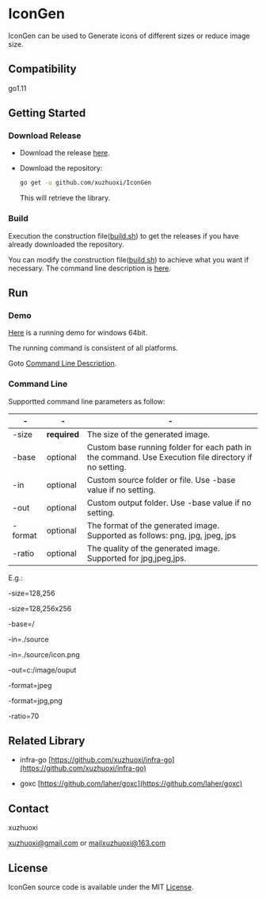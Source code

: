# IconGen
IconGen can be used to Generate icons of different sizes or reduce image size.

## Compatibility
go1.11

## Getting Started

### Download Release

- Download the release [here](https://github.com/xuzhuoxi/IconGen/releases).

- Download the repository:

	```sh
	go get -u github.com/xuzhuoxi/IconGen
	```
	
	This will retrieve the library.

### Build

Execution the construction file([build.sh](/build/build.sh)) to get the releases if you have already downloaded the repository.

You can modify the construction file([build.sh](/build/build.sh)) to achieve what you want if necessary. The command line description is [here](https://github.com/laher/goxc).

## Run

### Demo

[Here](/demo/win) is a running demo for windows 64bit.

The running command is consistent of all platforms.

Goto <a href="#Command Line">Command Line Description</a>.

### Command Line

Supportted command line parameters as follow:

| -       | -            | -                                                            |
| ------- | ------------ | ------------------------------------------------------------ |
| -size   | **required** | The size of the generated image.                             |
| -base   | optional     | Custom base running folder for each path in the command. Use Execution file directory if no setting. |
| -in     | optional     | Custom source folder or file. Use -base value if no setting. |
| -out    | optional     | Custom output folder. Use -base value if no setting.         |
| -format | optional     | The format of the generated image. Supported as follows: png, jpg, jpeg, jps |
| -ratio  | optional     | The quality of the generated image. Supported for jpg,jpeg,jps. |

E.g.:

-size=128,256

-size=128,256x256

-base=/

-in=./source

-in=./source/icon.png

-out=c:/image/ouput

-format=jpeg

-format=jpg,png

-ratio=70

## Related Library

- infra-go [https://github.com/xuzhuoxi/infra-go](https://github.com/xuzhuoxi/infra-go)

- goxc [https://github.com/laher/goxc](https://github.com/laher/goxc) 

## Contact

xuzhuoxi 

<xuzhuoxi@gmail.com> or <mailxuzhuoxi@163.com>

## License
IconGen source code is available under the MIT [License](/LICENSE).

